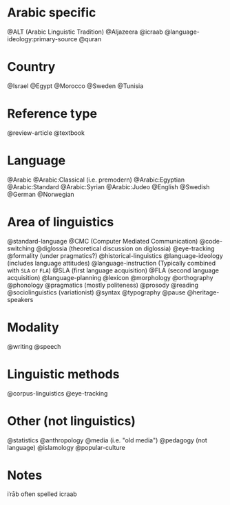 # Arabic specific
@ALT (Arabic Linguistic Tradition)
@Aljazeera
@icraab
@language-ideology:primary-source
@quran

# Country
@Israel
@Egypt
@Morocco
@Sweden
@Tunisia

# Reference type

@review-article
@textbook

# Language
@Arabic
@Arabic:Classical (i.e. premodern)
@Arabic:Egyptian
@Arabic:Standard
@Arabic:Syrian
@Arabic:Judeo
@English
@Swedish
@German
@Norwegian

# Area of linguistics

@standard-language
@CMC (Computer Mediated Communication)
@code-switching
@diglossia (theoretical discussion on diglossia)
@eye-tracking
@formality (under pragmatics?)
@historical-linguistics
@language-ideology (includes language attitudes)
@language-instruction (Typically combined with `SLA` or `FLA`)
@SLA (first language acquisition) 
@FLA (second language acquisition)
@language-planning
@lexicon
@morphology
@orthography
@phonology
@pragmatics (mostly politeness)
@prosody
@reading
@sociolinguistics (variationist)
@syntax
@typography
@pause
@heritage-speakers

# Modality
@writing
@speech

# Linguistic methods
@corpus-linguistics
@eye-tracking

# Other (not linguistics)
@statistics
@anthropology
@media (i.e. "old media")
@pedagogy (not language)
@islamology
@popular-culture

# Notes
iʿrāb often spelled icraab
